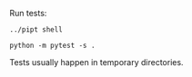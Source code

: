 Run tests:
```
../pipt shell

python -m pytest -s .
```

Tests usually happen in temporary directories.